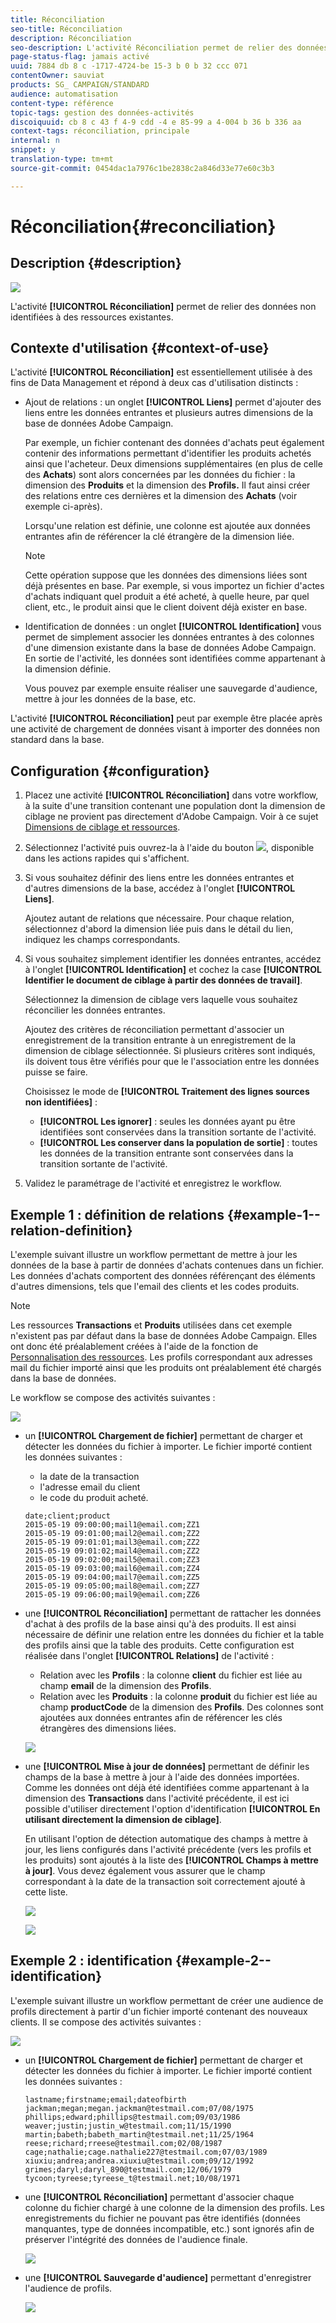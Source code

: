 ```yaml
---
title: Réconciliation
seo-title: Réconciliation
description: Réconciliation
seo-description: L'activité Réconciliation permet de relier des données non identifiées à des ressources existantes.
page-status-flag: jamais activé
uuid: 7884 db 8 c -1717-4724-be 15-3 b 0 b 32 ccc 071
contentOwner: sauviat
products: SG_ CAMPAIGN/STANDARD
audience: automatisation
content-type: référence
topic-tags: gestion des données-activités
discoiquuid: cb 8 c 43 f 4-9 cdd -4 e 85-99 a 4-004 b 36 b 336 aa
context-tags: réconciliation, principale
internal: n
snippet: y
translation-type: tm+mt
source-git-commit: 0454dac1a7976c1be2838c2a846d33e77e60c3b3

---
```



# Réconciliation{#reconciliation}

## Description {#description}

![](assets/reconciliation.png)

L'activité **[!UICONTROL Réconciliation]** permet de relier des données non identifiées à des ressources existantes.

## Contexte d'utilisation {#context-of-use}

L'activité **[!UICONTROL Réconciliation]** est essentiellement utilisée à des fins de Data Management et répond à deux cas d'utilisation distincts :

* Ajout de relations : un onglet **[!UICONTROL Liens]** permet d'ajouter des liens entre les données entrantes et plusieurs autres dimensions de la base de données Adobe Campaign.

   Par exemple, un fichier contenant des données d'achats peut également contenir des informations permettant d'identifier les produits achetés ainsi que l'acheteur. Deux dimensions supplémentaires (en plus de celle des **Achats**) sont alors concernées par les données du fichier : la dimension des **Produits** et la dimension des **Profils.** Il faut ainsi créer des relations entre ces dernières et la dimension des **Achats** (voir exemple ci-après).

   Lorsqu'une relation est définie, une colonne est ajoutée aux données entrantes afin de référencer la clé étrangère de la dimension liée.

   >[!NOTE]
   >
   >Cette opération suppose que les données des dimensions liées sont déjà présentes en base. Par exemple, si vous importez un fichier d'actes d'achats indiquant quel produit a été acheté, à quelle heure, par quel client, etc., le produit ainsi que le client doivent déjà exister en base.

* Identification de données : un onglet **[!UICONTROL Identification]** vous permet de simplement associer les données entrantes à des colonnes d'une dimension existante dans la base de données Adobe Campaign. En sortie de l'activité, les données sont identifiées comme appartenant à la dimension définie.

   Vous pouvez par exemple ensuite réaliser une sauvegarde d'audience, mettre à jour les données de la base, etc.

L'activité **[!UICONTROL Réconciliation]** peut par exemple être placée après une activité de chargement de données visant à importer des données non standard dans la base.

## Configuration {#configuration}

1. Placez une activité **[!UICONTROL Réconciliation]** dans votre workflow, à la suite d'une transition contenant une population dont la dimension de ciblage ne provient pas directement d'Adobe Campaign. Voir à ce sujet [Dimensions de ciblage et ressources](../../automating/using/query.md#targeting-dimensions-and-resources).
1. Sélectionnez l'activité puis ouvrez-la à l'aide du bouton ![](assets/edit_darkgrey-24px.png), disponible dans les actions rapides qui s'affichent.
1. Si vous souhaitez définir des liens entre les données entrantes et d'autres dimensions de la base, accédez à l'onglet **[!UICONTROL Liens]**.

   Ajoutez autant de relations que nécessaire. Pour chaque relation, sélectionnez d'abord la dimension liée puis dans le détail du lien, indiquez les champs correspondants.

1. Si vous souhaitez simplement identifier les données entrantes, accédez à l'onglet **[!UICONTROL Identification]** et cochez la case **[!UICONTROL Identifier le document de ciblage à partir des données de travail]**.

   Sélectionnez la dimension de ciblage vers laquelle vous souhaitez réconcilier les données entrantes.

   Ajoutez des critères de réconciliation permettant d'associer un enregistrement de la transition entrante à un enregistrement de la dimension de ciblage sélectionnée. Si plusieurs critères sont indiqués, ils doivent tous être vérifiés pour que le l'association entre les données puisse se faire.

   Choisissez le mode de **[!UICONTROL Traitement des lignes sources non identifiées]** :

   * **[!UICONTROL Les ignorer]** : seules les données ayant pu être identifiées sont conservées dans la transition sortante de l'activité.
   * **[!UICONTROL Les conserver dans la population de sortie]** : toutes les données de la transition entrante sont conservées dans la transition sortante de l'activité.

1. Validez le paramétrage de l'activité et enregistrez le workflow.

## Exemple 1 : définition de relations {#example-1--relation-definition}

L'exemple suivant illustre un workflow permettant de mettre à jour les données de la base à partir de données d'achats contenues dans un fichier. Les données d'achats comportent des données référençant des éléments d'autres dimensions, tels que l'email des clients et les codes produits.

>[!NOTE]
>
>Les ressources **Transactions** et **Produits** utilisées dans cet exemple n'existent pas par défaut dans la base de données Adobe Campaign. Elles ont donc été préalablement créées à l'aide de la fonction de [Personnalisation des ressources](../../developing/using/data-model-concepts.md). Les profils correspondant aux adresses mail du fichier importé ainsi que les produits ont préalablement été chargés dans la base de données.

Le workflow se compose des activités suivantes :

![](assets/reconciliation_example1.png)

* un **[!UICONTROL Chargement de fichier]** permettant de charger et détecter les données du fichier à importer. Le fichier importé contient les données suivantes :

   * la date de la transaction
   * l'adresse email du client
   * le code du produit acheté.

   ```
   date;client;product
   2015-05-19 09:00:00;mail1@email.com;ZZ1
   2015-05-19 09:01:00;mail2@email.com;ZZ2
   2015-05-19 09:01:01;mail3@email.com;ZZ2
   2015-05-19 09:01:02;mail4@email.com;ZZ2
   2015-05-19 09:02:00;mail5@email.com;ZZ3
   2015-05-19 09:03:00;mail6@email.com;ZZ4
   2015-05-19 09:04:00;mail7@email.com;ZZ5
   2015-05-19 09:05:00;mail8@email.com;ZZ7
   2015-05-19 09:06:00;mail9@email.com;ZZ6
   ```

* une **[!UICONTROL Réconciliation]** permettant de rattacher les données d'achat à des profils de la base ainsi qu'à des produits. Il est ainsi nécessaire de définir une relation entre les données du fichier et la table des profils ainsi que la table des produits. Cette configuration est réalisée dans l'onglet **[!UICONTROL Relations]** de l'activité :

   * Relation avec les **Profils** : la colonne **client** du fichier est liée au champ **email** de la dimension des **Profils**.
   * Relation avec les **Produits** : la colonne **produit** du fichier est liée au champ **productCode** de la dimension des **Profils**.
   Des colonnes sont ajoutées aux données entrantes afin de référencer les clés étrangères des dimensions liées.

   ![](assets/reconciliation_example3.png)

* une **[!UICONTROL Mise à jour de données]** permettant de définir les champs de la base à mettre à jour à l'aide des données importées. Comme les données ont déjà été identifiées comme appartenant à la dimension des **Transactions** dans l'activité précédente, il est ici possible d'utiliser directement l'option d'identification **[!UICONTROL En utilisant directement la dimension de ciblage]**.

   En utilisant l'option de détection automatique des champs à mettre à jour, les liens configurés dans l'activité précédente (vers les profils et les produits) sont ajoutés à la liste des **[!UICONTROL Champs à mettre à jour]**. Vous devez également vous assurer que le champ correspondant à la date de la transaction soit correctement ajouté à cette liste.

   ![](assets/reconciliation_example5.png)

   ![](assets/reconciliation_example4.png)

## Exemple 2 : identification {#example-2--identification}

L'exemple suivant illustre un workflow permettant de créer une audience de profils directement à partir d'un fichier importé contenant des nouveaux clients. Il se compose des activités suivantes :

![](assets/identification_example2.png)

* un **[!UICONTROL Chargement de fichier]** permettant de charger et détecter les données du fichier à importer. Le fichier importé contient les données suivantes :

   ```
   lastname;firstname;email;dateofbirth
   jackman;megan;megan.jackman@testmail.com;07/08/1975
   phillips;edward;phillips@testmail.com;09/03/1986
   weaver;justin;justin_w@testmail.com;11/15/1990
   martin;babeth;babeth_martin@testmail.net;11/25/1964
   reese;richard;rreese@testmail.com;02/08/1987
   cage;nathalie;cage.nathalie227@testmail.com;07/03/1989
   xiuxiu;andrea;andrea.xiuxiu@testmail.com;09/12/1992
   grimes;daryl;daryl_890@testmail.com;12/06/1979
   tycoon;tyreese;tyreese_t@testmail.net;10/08/1971
   ```

* une **[!UICONTROL Réconciliation]** permettant d'associer chaque colonne du fichier chargé à une colonne de la dimension des profils. Les enregistrements du fichier ne pouvant pas être identifiés (données manquantes, type de données incompatible, etc.) sont ignorés afin de préserver l'intégrité des données de l'audience finale.

   ![](assets/identification_example1.png)

* une **[!UICONTROL Sauvegarde d'audience]** permettant d'enregistrer l'audience de profils.

   ![](assets/identification_example3.png)

